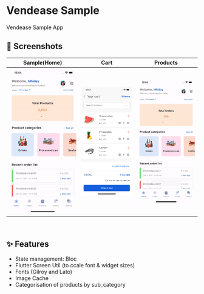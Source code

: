 # Vendease Sample

Vendease Sample App

## 📸 Screenshots
| Sample(Home) | Cart | Products |
|------|-------|-------|
|<img src="ss/vendease-sample-1.gif" width="300">|<img src="ss/2.png" width="300">|<img src="ss/vendease-sample-2.gif" width="300">|

<br>


## ✨ Features
* State management: Bloc
* Flutter Screen Util (to ccale font & widget sizes)
* Fonts (Gilroy and Lato)
* Image Cache
* Categorisation of products by sub_category





